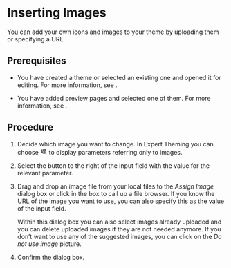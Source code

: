 <!-- loio047e630535094c57b6f97abb738b9515 -->

# Inserting Images

You can add your own icons and images to your theme by uploading them or specifying a URL.



<a name="loio047e630535094c57b6f97abb738b9515__prereq_ycq_th3_3yb"/>

## Prerequisites

-   You have created a theme or selected an existing one and opened it for editing. For more information, see  <?sap-ot O2O class="- topic/xref " href="72c730b60f6b41b0bfed63b474007b51.xml" text="" desc="" xtrc="xref:1" xtrf="file:/home/builder/src/dita-all/ylx1673875864142/loio6e2d9e0fb80d4d788707c20ca8ff4bd9_en-US/src/content/localization/en-us/047e630535094c57b6f97abb738b9515.xml" output-class="" current-file="file:/home/builder/tp.net.sf.dita-ot/2.3/plugins/com.elovirta.dita.markdown_1.3.0/xsl/dita2markdownImpl.xsl" ?> .

-   You have added preview pages and selected one of them. For more information, see  <?sap-ot O2O class="- topic/xref " href="8af60d39007a4847919f8dcbbb7a7b16.xml" text="" desc="" xtrc="xref:2" xtrf="file:/home/builder/src/dita-all/ylx1673875864142/loio6e2d9e0fb80d4d788707c20ca8ff4bd9_en-US/src/content/localization/en-us/047e630535094c57b6f97abb738b9515.xml" output-class="" current-file="file:/home/builder/tp.net.sf.dita-ot/2.3/plugins/com.elovirta.dita.markdown_1.3.0/xsl/dita2markdownImpl.xsl" ?> .




<a name="loio047e630535094c57b6f97abb738b9515__steps_uqp_2zb_4k"/>

## Procedure

1.  Decide which image you want to change. In Expert Theming you can choose ![Show Images Only](images/Show_Images_Only_fdbb8a4.png) to display parameters referring only to images.

2.  Select the button to the right of the input field with the value for the relevant parameter.

3.  Drag and drop an image file from your local files to the *Assign Image* dialog box or click in the box to call up a file browser. If you know the URL of the image you want to use, you can also specify this as the value of the input field.

    Within this dialog box you can also select images already uploaded and you can delete uploaded images if they are not needed anymore. If you don’t want to use any of the suggested images, you can click on the *Do not use image* picture.

4.  Confirm the dialog box.


